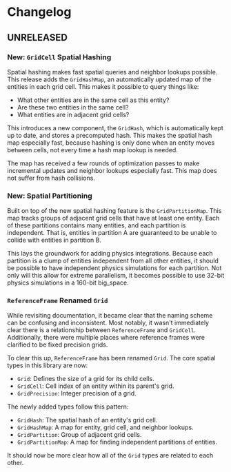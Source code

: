 # Changelog

## UNRELEASED

### New: `GridCell` Spatial Hashing

Spatial hashing makes fast spatial queries and neighbor lookups possible. This release adds the `GridHashMap`, an automatically updated map of the entities in each grid cell. This makes it possible to query things like:

- What other entities are in the same cell as this entity?
- Are these two entities in the same cell?
- What entities are in adjacent grid cells?

This introduces a new component, the `GridHash`, which is automatically kept up to date, and stores a precomputed hash. This makes the spatial hash map especially fast, because hashing is only done when an entity moves between cells, not every time a hash map lookup is needed.

The map has received a few rounds of optimization passes to make incremental updates and neighbor lookups especially fast. This map does not suffer from hash collisions.

### New: Spatial Partitioning

Built on top of the new spatial hashing feature is the `GridPartitionMap`. This map tracks groups of adjacent grid cells that have at least one entity. Each of these partitions contains many entities, and each partition is independent. That is, entities in partition A are guaranteed to be unable to collide with entities in partition B.

This lays the groundwork for adding physics integrations. Because each partition is a clump of entities independent from all other entities, it should be possible to have independent physics simulations for each partition. Not only will this allow for extreme parallelism, it becomes possible to use 32-bit physics simulations in a 160-bit big_space.

### `ReferenceFrame` Renamed `Grid`

While revisiting documentation, it became clear that the naming scheme can be confusing and inconsistent. Most notably, it wasn't immediately clear there is a relationship between `ReferenceFrame` and `GridCell`. Additionally, there were multiple places where reference frames were clarified to be fixed precision grids.

To clear this up, `ReferenceFrame` has been renamed `Grid`. The core spatial types in this library are now:

- `Grid`: Defines the size of a grid for its child cells.
- `GridCell`: Cell index of an entity within its parent's grid.
- `GridPrecision`: Integer precision of a grid.

The newly added types follow this pattern:

- `GridHash`: The spatial hash of an entity's grid cell.
- `GridHashMap`: A map for entity, grid cell, and neighbor lookups.
- `GridPartition`: Group of adjacent grid cells.
- `GridPartitionMap`: A map for finding independent partitions of entities.


It should now be more clear how all of the `Grid` types are related to each other.